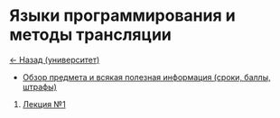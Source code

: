 # Языки программирования и методы трансляции

[<- Назад (университет)](https://github.com/boorlakov/zettelkasten/blob/main/university/README.md)

- [Обзор предмета и всякая полезная информация (сроки, баллы, штрафы)](https://github.com/boorlakov/zettelkasten/blob/main/university/proglangs/overview.md)
1. [Лекция №1](https://github.com/boorlakov/zettelkasten/blob/main/university/proglangs/first_lection.md)
